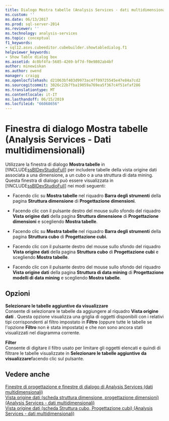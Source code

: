 ```yaml
---
title: Dialogo Mostra tabelle (Analysis Services - dati multidimensionali) | Microsoft Docs
ms.custom: ''
ms.date: 06/13/2017
ms.prod: sql-server-2014
ms.reviewer: ''
ms.technology: analysis-services
ms.topic: conceptual
f1_keywords:
- sql12.asvs.cubeeditor.cubebuilder.showtabledialog.f1
helpviewer_keywords:
- Show Table dialog box
ms.assetid: 4c0bf4fa-5685-4269-bf7d-f0e9802ab4bf
author: minewiskan
ms.author: owend
manager: craigg
ms.openlocfilehash: d21063bf403d9973ac4ff09725545e47e84a7cd2
ms.sourcegitcommit: 3026c22b7fba19059a769ea5f367c4f51efaf286
ms.translationtype: MT
ms.contentlocale: it-IT
ms.lasthandoff: 06/15/2019
ms.locfileid: "66068656"
---
```

# <a name="show-table-dialog-box-analysis-services---multidimensional-data"></a>Finestra di dialogo Mostra tabelle (Analysis Services - Dati multidimensionali)
  Utilizzare la finestra di dialogo **Mostra tabelle** in [!INCLUDE[ssBIDevStudioFull](../includes/ssbidevstudiofull-md.md)] per includere tabelle della vista origine dati associata a una dimensione, a un cubo o a una struttura di data mining. Questa finestra di dialogo può essere visualizzata in [!INCLUDE[ssBIDevStudioFull](../includes/ssbidevstudiofull-md.md)] nei modi seguenti:  
  
-   Facendo clic su **Mostra tabelle** nel riquadro **Barra degli strumenti** della pagina **Struttura dimensione** di **Progettazione dimensioni**.  
  
-   Facendo clic con il pulsante destro del mouse sullo sfondo del riquadro **Vista origine dati** della pagina **Struttura dimensione** di **Progettazione dimensioni** e scegliendo **Mostra tabelle**.  
  
-   Facendo clic su **Mostra tabelle** nel riquadro **Barra degli strumenti** della pagina **Struttura cubo** di **Progettazione cubi**.  
  
-   Facendo clic con il pulsante destro del mouse sullo sfondo del riquadro **Vista origine dati** della pagina **Struttura cubo** di **Progettazione cubi** e scegliendo **Mostra tabelle**.  
  
-   Facendo clic con il pulsante destro del mouse sullo sfondo del riquadro **Vista origine dati** della pagina **Struttura di data mining** di **Progettazione modelli di data mining** e scegliendo **Mostra tabelle**.  
  
## <a name="options"></a>Opzioni  
 **Selezionare le tabelle aggiuntive da visualizzare**  
 Consente di selezionare le tabelle da aggiungere al riquadro **Vista origine dati** . Questa opzione visualizza una griglia di oggetti disponibili con i relativi tipi corrispondenti al filtro impostato in **Filtro** (oppure tutte le tabelle se l'opzione **Filtro** non è stata impostata) e che non sono ancora stati visualizzati nel diagramma corrente.  
  
 **Filter**  
 Consente di digitare il filtro usato per limitare gli oggetti elencati e quindi di filtrare le tabelle visualizzate in **Selezionare le tabelle aggiuntive da visualizzare**facendo clic sul pulsante.  
  
## <a name="see-also"></a>Vedere anche  
 [Finestre di progettazione e finestre di dialogo di Analysis Services &#40;dati multidimensionali&#41;](analysis-services-designers-and-dialog-boxes-multidimensional-data.md)   
 [Vista origine dati &#40;scheda struttura dimensione, progettazione dimensioni&#41; &#40;Analysis Services - dati multidimensionali&#41;](datasource-view-dimension-designer-analysis-services-multidimensional-data.md)   
 [Vista origine dati &#40;scheda Struttura cubo, Progettazione cubi&#41; &#40;Analysis Services - dati multidimensionali&#41;](data-source-view-cube-designer-analysis-services-multidimensional-data.md)  
  
  
